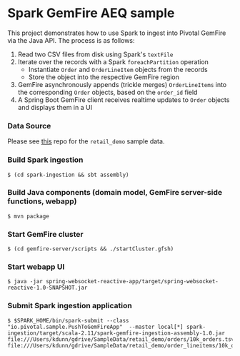 # Spark GemFire AEQ sample

This project demonstrates how to use Spark to ingest into Pivotal GemFire via the Java API.  The process is as follows:
1. Read two CSV files from disk using Spark's `textFile`
2. Iterate over the records with a Spark `foreachPartition` operation
   - Instantiate `Order` and `OrderLineItem` objects from the records
   - Store the object into the respective GemFire region
3. GemFire asynchronously appends (trickle merges) `OrderLineItems` into the corresponding `Order` objects, based on the `order_id` field
4. A Spring Boot GemFire client receives realtime updates to `Order` objects and displays them in a UI


### Data Source

Please see [this](https://github.com/pivotalsoftware/pivotal-samples/tree/master/sample-data) repo for the `retail_demo` sample data.

### Build Spark ingestion

    $ (cd spark-ingestion && sbt assembly)

### Build Java components (domain model, GemFire server-side functions, webapp)

    $ mvn package

### Start GemFire cluster

    $ (cd gemfire-server/scripts && ./startCluster.gfsh)

### Start webapp UI

    $ java -jar spring-websocket-reactive-app/target/spring-websocket-reactive-1.0-SNAPSHOT.jar 

### Submit Spark ingestion application

    $ $SPARK_HOME/bin/spark-submit --class "io.pivotal.sample.PushToGemFireApp"  --master local[*] spark-ingestion/target/scala-2.11/spark-gemfire-ingestion-assembly-1.0.jar file:///Users/kdunn/gdrive/SampleData/retail_demo/orders/10k_orders.tsv.gz file:///Users/kdunn/gdrive/SampleData/retail_demo/order_lineitems/10k_order_lineitems.tsv.gz
